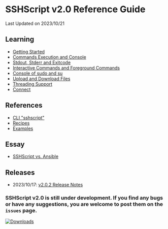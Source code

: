 # SSHScript v2.0 Reference Guide
Last Updated on 2023/10/21

## Learning
* [Getting Started](gettingstarted)
* [Commands Execution and Console](tutorial) 
* [Stdout, Stderr and Exitcode](dollarstdouterrexitcode) 
* [Interactive Commands and Foreground Commands](tutorial-enter) 
* [Console of sudo and su](tutorial-sudo) 
* [Upload and Download Files](tutorial-download) 
* [Threading Support](tutorial-threading) 
* [Connect](connect)
## References
* [CLI "sshscript"](cli)
* [Recipes](recipes)
* [Examples](examples/index)

## Essay
* [SSHScript vs. Ansible](ansiblediff)

## Releases 

* 2023/10/17: [v2.0.2 Release Notes](release-v2.0.2) 

### SSHScript v2.0 is still under development. If you find any bugs or have any suggestions, you are welcome to post them on the `issues` page.

[![Downloads](https://pepy.tech/badge/sshscript)](https://pepy.tech/project/sshscript)
